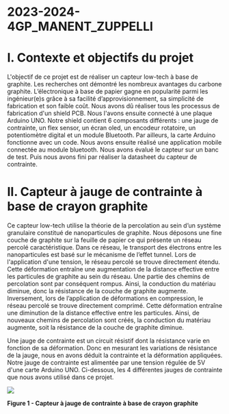 # 2023-2024-4GP_MANENT_ZUPPELLI

# I. Contexte et objectifs du projet

L'objectif de ce projet est de réaliser un capteur low-tech à base de graphite. Les recherches ont démontré les nombreux avantages du carbone graphite. L’électronique à base de papier gagne en popularité parmi les ingénieur(e)s grâce à sa facilité d’approvisionnement, sa simplicité de fabrication et son faible coût.
Nous avons dû réaliser tous les processus de fabrication d'un shield PCB. Nous l'avons ensuite connecté à une plaque Arduino UNO. 
Notre shield contient 6 composants différents : une jauge de contrainte, un flex sensor, un écran oled, un encodeur rotatoire, un potentiomètre digital et un module Bluetooth.
Par ailleurs, la carte Arduino fonctionne avec un code.
Nous avons ensuite réalisé une application mobile connectée au module bluetooth.
Nous avons évalué le capteur sur un banc de test. 
Puis nous avons fini par réaliser la datasheet du capteur de contrainte.

# II. Capteur à jauge de contrainte à base de crayon graphite

Ce capteur low-tech utilise la théorie de la percolation au sein d’un système granulaire constitué de nanoparticules de graphite.
Nous déposons une fine couche de graphite sur la feuille de papier ce qui présente un réseau percolé caractéristique. Dans ce réseau, le transport des électrons entre les nanoparticules est basé sur le mécanisme de l’effet tunnel. 
Lors de l'application d'une tension, le réseau percolé se trouve directement étendu. Cette déformation entraîne une augmentation de la distance effective entre les particules de graphite au sein du réseau. Une partie des chemins de percolation sont par conséquent rompus. Ainsi, la conduction du matériau diminue, donc la résistance de la couche de graphite augmente. 
Inversement, lors de l’application de déformations en compression, le réseau percolé se trouve directement comprimé. Cette déformation entraîne une diminution de la distance effective entre les particules. Ainsi, de nouveaux chemins de percolation sont créés, la conduction du matériau augmente, soit la résistance de la couche de graphite diminue.

Une jauge de contrainte est un circuit résistif dont la résistance varie en fonction de sa déformation. Donc en mesurant les variations de résistance de la jauge, nous en avons déduit la contrainte et la déformation appliquées. 
Notre jauge de contrainte est alimentée par une tension régulée de 5V d'une carte Arduino UNO.
Ci-dessous, les 4 différentes jauges de contrainte que nous avons utilisé dans ce projet.

![](https://github.com/MOSH-Insa-Toulouse/2023-2024-4GP_MANENT_ZUPPELLI/blob/main/images_projet_capteur/capteur_%C3%A0_jauge_de_contrainte.PNG)

**Figure 1 - Capteur à jauge de contrainte à base de crayon graphite**

